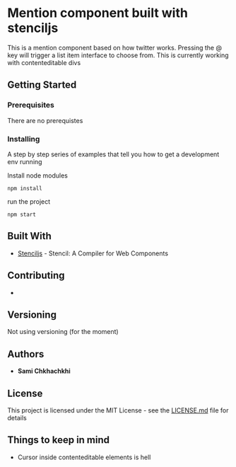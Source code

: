 # Mention component built with stenciljs

This is a mention component based on how twitter works. Pressing the @ key will trigger a list item interface to choose from. This is currently working with contenteditable divs

## Getting Started

### Prerequisites

There are no prerequistes

### Installing

A step by step series of examples that tell you how to get a development env running

Install node modules

```
npm install
```

run the project

```
npm start
```

## Built With

* [Stenciljs](https://stenciljs.com/docs/getting-started) - Stencil: A Compiler for Web Components

## Contributing

-

## Versioning

Not using versioning (for the moment)

## Authors

* **Sami Chkhachkhi**


## License

This project is licensed under the MIT License - see the [LICENSE.md](LICENSE.md) file for details

## Things to keep in mind

* Cursor inside contenteditable elements is hell
